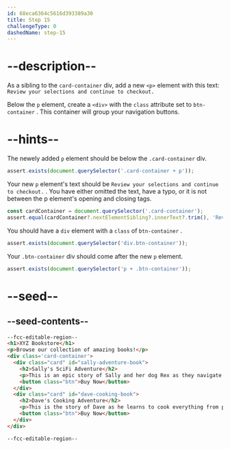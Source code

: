 ```yaml
---
id: 68eca6364c5616d393389a30
title: Step 15
challengeType: 0
dashedName: step-15
---
```


# --description--

As a sibling to the `card-container` div, add a new `<p>` element with this text:
`Review your selections and continue to checkout.`

Below the `p` element, create a `<div>` with the `class` attribute set to `btn-container` . This container will group your navigation buttons.

# --hints--

The newely added `p` element should be below the `.card-container` div.

```js
assert.exists(document.querySelector('.card-container + p'));
```

Your new `p` element's text should be `Review your selections and continue to checkout.`  . You have either omitted the text, have a typo, or it is not between the p element's opening and closing tags.

```js
const cardContainer = document.querySelector('.card-container');
assert.equal(cardContainer?.nextElementSibling?.innerText?.trim(), 'Review your selections and continue to checkout.');
```

You should have a `div` element with a `class` of `btn-container` .

```js
assert.exists(document.querySelector('div.btn-container'));
```

Your `.btn-container` div should come after the new `p` element.

```js
assert.exists(document.querySelector('p + .btn-container'));
```

# --seed--

## --seed-contents--

```html
--fcc-editable-region--
<h1>XYZ Bookstore</h1>
<p>Browse our collection of amazing books!</p>
<div class='card-container'>
  <div class="card" id="sally-adventure-book">
    <h2>Sally's SciFi Adventure</h2>
    <p>This is an epic story of Sally and her dog Rex as they navigate through other worlds.</p>
    <button class="btn">Buy Now</button>
  </div>
  <div class="card" id="dave-cooking-book">
    <h2>Dave's Cooking Adventure</h2>
    <p>This is the story of Dave as he learns to cook everything from pancakes to pasta, one recipe at a time.</p>
    <button class="btn">Buy Now</button>
  </div>
</div>

--fcc-editable-region--
```
